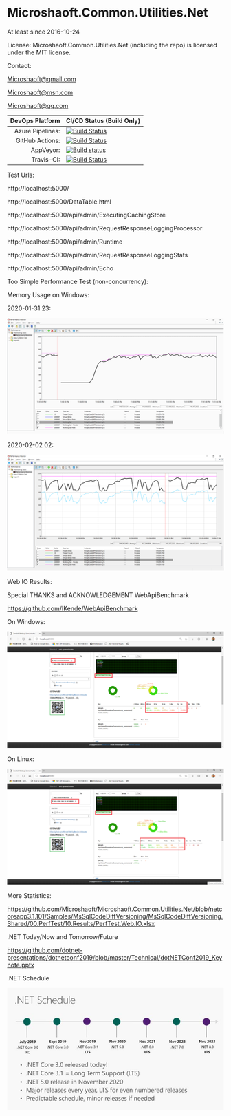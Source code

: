 # Microshaoft.Common.Utilities.Net

At least since 2016-10-24

License:
Microshaoft.Common.Utilities.Net (including the repo) is licensed under the MIT license.

Contact:

  Microshaoft@gmail.com

  Microshaoft@msn.com
  
  Microshaoft@qq.com

|	DevOps Platform 	|	CI/CD Status (Build Only)	                                                                                                                                                                                                                                        |
| ----:	| ----	|
|	Azure Pipelines:	| [![Build Status](https://dev.azure.com/Microshaoft/Microshaoft.Common.Utilities.Net-GitHub/_apis/build/status/Microshaoft.Microshaoft.Common.Utilities.Net)](https://dev.azure.com/Microshaoft/Microshaoft.Common.Utilities.Net-GitHub/_build)	                    |
|	GitHub Actions:		| [![Build Status](https://img.shields.io/endpoint.svg?url=https%3A%2F%2Factions-badge.atrox.dev%2FMicroshaoft%2FMicroshaoft.Common.Utilities.Net%2Fbadge&style=flat)](https://actions-badge.atrox.dev/Microshaoft/Microshaoft.Common.Utilities.Net/goto)				|
|	AppVeyor:			| [![Build status](https://ci.appveyor.com/api/projects/status/hqadv42ifvc1nss6?svg=true)](https://ci.appveyor.com/project/Microshaoft/microshaoft-common-utilities-net)																							    |
|	Travis-CI:			| [![Build Status](https://travis-ci.org/Microshaoft/Microshaoft.Common.Utilities.Net.svg?branch=master)](https://travis-ci.org/Microshaoft/Microshaoft.Common.Utilities.Net)																							|


Test Urls:

http://localhost:5000/

http://localhost:5000/DataTable.html

http://localhost:5000/api/admin/ExecutingCachingStore

http://localhost:5000/api/admin/RequestResponseLoggingProcessor

http://localhost:5000/api/admin/Runtime

http://localhost:5000/api/admin/RequestResponseLoggingStats

http://localhost:5000/api/admin/Echo



Too Simple Performance Test (non-concurrency):

Memory Usage on Windows:

2020-01-31 23:

![Image](Samples/MsSqlCodeDiffVersioning/MsSqlCodeDiffVersioning.Shared/00.PerfTest/10.Results/PerfTest.on.Windows.Memory.Usage.2020-01-31.small.png)

2020-02-02 02:

![Image](Samples/MsSqlCodeDiffVersioning/MsSqlCodeDiffVersioning.Shared/00.PerfTest/10.Results/PerfTest.on.Windows.Memory.Usage.2020-02-02.02-40.png)


Web IO Results:

Special THANKS and ACKNOWLEDGEMENT WebApiBenchmark

https://github.com/IKende/WebApiBenchmark

On Windows:

![Image](Samples/MsSqlCodeDiffVersioning/MsSqlCodeDiffVersioning.Shared/00.PerfTest/10.Results/PerfTest.on.Windows.Web.IO.2020-02-02.02-40.png)

On Linux:

![Image](Samples/MsSqlCodeDiffVersioning/MsSqlCodeDiffVersioning.Shared/00.PerfTest/10.Results/PerfTest.on.Linux.Web.IO.2020-02-02.02-40.png)

More Statistics:

https://github.com/Microshaoft/Microshaoft.Common.Utilities.Net/blob/netcoreapp3.1.101/Samples/MsSqlCodeDiffVersioning/MsSqlCodeDiffVersioning.Shared/00.PerfTest/10.Results/PerfTest.Web.IO.xlsx

.NET Today/Now and Tomorrow/Future

https://github.com/dotnet-presentations/dotnetconf2019/blob/master/Technical/dotNETConf2019_Keynote.pptx

.NET Schedule

![Image](dotNET.Schedule.2019.Small.jpg)

